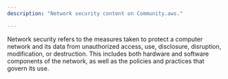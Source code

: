 ```yaml
---
description: "Network security content on Community.aws."

---
```

Network security refers to the measures taken to protect a computer network and its data from unauthorized access, use, disclosure, disruption, modification, or destruction. This includes both hardware and software components of the network, as well as the policies and practices that govern its use.
